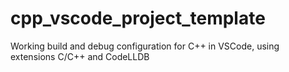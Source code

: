 # cpp_vscode_project_template
Working build and debug configuration for C++ in VSCode, using extensions C/C++ and CodeLLDB

